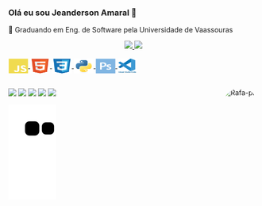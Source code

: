 ### Olá eu sou Jeanderson Amaral 👋

🌱 Graduando em Eng. de Software pela Universidade de Vaassouras

<div align="center">
  <a href="https://github.com/JeandersonAmaral">
  <img height="180em" src="https://github-readme-stats.vercel.app/api?username=JeandersonAmaral&show_icons=true&theme=tokyonight&include_all_commits=true&count_private=true"/>
  <img height="180em" src="https://github-readme-stats.vercel.app/api/top-langs/?username=JeandersonAmaral&layout=compact&langs_count=7&theme=tokyonight"/>
</div>
  <div style="display: inline_block"><br>
  <img align="center" alt="Js" height="30" width="40" src="https://raw.githubusercontent.com/devicons/devicon/master/icons/javascript/javascript-plain.svg">
  <img align="center" alt="HTML" height="30" width="40" src="https://raw.githubusercontent.com/devicons/devicon/master/icons/html5/html5-original.svg">
  <img align="center" alt="CSS" height="30" width="40" src="https://raw.githubusercontent.com/devicons/devicon/master/icons/css3/css3-original.svg">
  <img align="center" alt="Python" height="30" width="40" src="https://raw.githubusercontent.com/devicons/devicon/master/icons/python/python-original.svg">
  <img align="center" alt="Photoshop" height="30" width="40" src="https://raw.githubusercontent.com/devicons/devicon/master/icons/photoshop/photoshop-plain.svg">
  <img align="center" alt="VsCode" height="30" width="40" src="https://raw.githubusercontent.com/devicons/devicon/master/icons/vscode/vscode-original-wordmark.svg">
</div>
  
 ##
  
  <div> 
  <a href="https://www.instagram.com/jeandersondesign/" target="_blank"><img src="https://img.shields.io/badge/-Instagram-%23E4405F?style=for-the-badge&logo=instagram&logoColor=white" target="_blank"></a>
  <a href = "mailto:jeanderson.amaral@outlook.com"><img src="https://img.shields.io/badge/Microsoft_Outlook-0078D4?style=for-the-badge&logo=microsoft-outlook&logoColor=white" target="_blank"></a>
  <a href="https://www.linkedin.com/in/jeanderson-amaral/" target="_blank"><img src="https://img.shields.io/badge/-LinkedIn-%230077B5?style=for-the-badge&logo=linkedin&logoColor=white" target="_blank"></a> 
    <a href="https://api.whatsapp.com/send?phone=5521901100393&text=Ol%C3%A1%2C%20gostaria%20de%20informa%C3%A7%C3%B5es%20sobre%20designer%20e%20propaganda!%20%F0%9F%98%84" target="_blank"><img src="https://img.shields.io/badge/WhatsApp-25D366?style=for-the-badge&logo=whatsapp&logoColor=white" target="_blank"></a>
     <a href="https://www.facebook.com/jeanderson.pn" target="_blank"><img src="https://img.shields.io/badge/Facebook-1877F2?style=for-the-badge&logo=facebook&logoColor=white" target="_blank"></a>
     <img align="right" alt="Rafa-pic" height="150" style="border-radius:50px;" src="https://giphy.com/embed/L0rVHOIfDZ4ojSFkIe"> 
    
 
 
  ![Snake animation](https://github.com/rafaballerini/rafaballerini/blob/output/github-contribution-grid-snake.svg)
 
</div>
  


  
